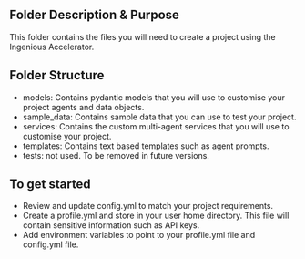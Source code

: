 ## Folder Description & Purpose

This folder contains the files you will need to create a project using the Ingenious Accelerator.

## Folder Structure

- models: Contains pydantic models that you will use to customise your project agents and data objects.
- sample_data: Contains sample data that you can use to test your project.
- services: Contains the custom multi-agent services that you will use to customise your project.
- templates: Contains text based templates such as agent prompts.
- tests: not used. To be removed in future versions.

## To get started
- Review and update config.yml to match your project requirements.
- Create a profile.yml and store in your user home directory. This file will contain sensitive information such as API keys.
- Add environment variables to point to your profile.yml file and config.yml file.
